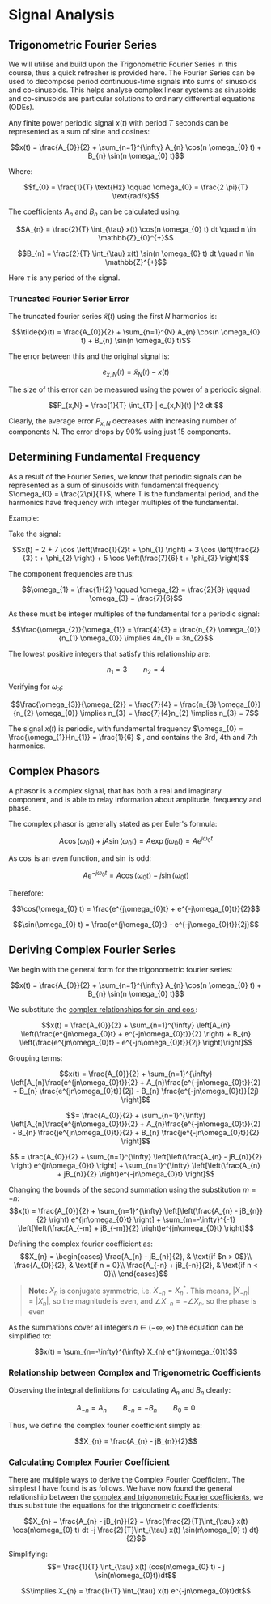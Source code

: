 # Signal Analysis

## Trigonometric Fourier Series
We will utilise and build upon the Trigonometric Fourier Series in this course, thus a quick refresher is provided here. The Fourier Series can be used to decompose period continuous-time signals into sums of sinusoids and co-sinusoids. This helps analyse complex linear systems as sinusoids and co-sinusoids are particular solutions to ordinary differential equations (ODEs).

Any finite power periodic signal $x(t)$ with period $T$ seconds can be represented as a sum of sine and cosines:

$$x(t) = \frac{A_{0}}{2} + \sum_{n=1}^{\infty} A_{n} \cos(n \omega_{0} t) + B_{n} \sin(n \omega_{0} t)$$

Where:

$$f_{0} = \frac{1}{T} \text{Hz} \qquad \omega_{0} = \frac{2 \pi}{T} \text{rad/s}$$

The coefficients $A_{n}$ and $B_{n}$ can be calculated using:

$$A_{n} = \frac{2}{T} \int_{\tau} x(t) \cos(n \omega_{0} t) dt \quad n \in \mathbb{Z}_{0}^{+}$$

$$B_{n} = \frac{2}{T} \int_{\tau} x(t) \sin(n \omega_{0} t) dt \quad n \in \mathbb{Z}^{+}$$

Here $\tau$ is any period of the signal.

### Truncated Fourier Serier Error
The truncated fourier series $\tilde{x}(t)$ using the first $N$ harmonics is:

$$\tilde{x}(t) = \frac{A_{0}}{2} + \sum_{n=1}^{N} A_{n} \cos(n \omega_{0} t) + B_{n} \sin(n \omega_{0} t)$$

The error between this and the original signal is:

$$e_{x,N}(t) = \tilde{x}_{N}(t) - x(t)$$

The size of this error can be measured using the power of a periodic signal:

$$P_{x,N} = \frac{1}{T} \int_{T} | e_{x,N}(t) |^2 dt $$

Clearly, the average error $P_{x,N}$ decreases with increasing number of components N. The error drops by 90\% using just 15 components.

## Determining Fundamental Frequency
As a result of the Fourier Series, we know that periodic signals can be represented as a sum of sinusoids with fundamental frequency $\omega_{0} = \frac{2\pi}{T}$, where T is the fundamental period, and the harmonics have frequency with integer multiples of the fundamental.

Example:

Take the signal:

$$x(t) = 2 + 7 \cos \left(\frac{1}{2}t + \phi_{1} \right) + 3 \cos \left(\frac{2}{3} t + \phi_{2} \right) + 5 \cos \left(\frac{7}{6} t + \phi_{3} \right)$$

The component frequencies are thus:

$$\omega_{1} = \frac{1}{2} \qquad \omega_{2} = \frac{2}{3} \qquad \omega_{3} = \frac{7}{6}$$

As these must be integer multiples of the fundamental for a periodic signal:

$$\frac{\omega_{2}}{\omega_{1}} = \frac{4}{3} = \frac{n_{2} \omega_{0}}{n_{1} \omega_{0}} \implies 4n_{1} = 3n_{2}$$

The lowest positive integers that satisfy this relationship are:

$$n_{1} = 3 \qquad n_{2} = 4$$

Verifying for $\omega_{3}$:

$$\frac{\omega_{3}}{\omega_{2}} = \frac{7}{4} = \frac{n_{3} \omega_{0}}{n_{2} \omega_{0}} \implies n_{3} = \frac{7}{4}n_{2} \implies n_{3} = 7$$

The signal $x(t)$ is periodic, with fundamental frequency $\omega_{0} = \frac{\omega_{1}}{n_{1}} = \frac{1}{6} $ , and contains the 3rd, 4th and 7th harmonics.

## Complex Phasors
A phasor is a complex signal, that has both a real and imaginary component, and is able to relay information about amplitude, frequency and phase. 

The complex phasor is generally stated as per Euler's formula:

$$A\cos(\omega_{0}t) + jA \sin(\omega_{0} t) = A \exp(j\omega_{0} t) = Ae^{j\omega_{0} t}$$

As $\cos$ is an even function, and $\sin$ is odd:

$$Ae^{-j\omega_{0} t} = A \cos(\omega_{0} t) - j \sin(\omega_{0} t)$$

Therefore:

$$\cos(\omega_{0} t) = \frac{e^{j\omega_{0}t} + e^{-j\omega_{0}t}}{2}$$

$$\sin(\omega_{0} t) = \frac{e^{j\omega_{0}t} - e^{-j\omega_{0}t}}{2j}$$

## Deriving Complex Fourier Series
We begin with the general form for the trigonometric fourier series:

$$x(t) = \frac{A_{0}}{2} + \sum_{n=1}^{\infty} A_{n} \cos(n \omega_{0} t) + B_{n} \sin(n \omega_{0} t)$$


We substitute the [complex relationships for $\sin$ and $\cos$](#complex-phasors):

$$x(t) = \frac{A_{0}}{2} + \sum_{n=1}^{\infty} \left[A_{n} \left(\frac{e^{jn\omega_{0}t} + e^{-jn\omega_{0}t}}{2} \right) + B_{n} \left(\frac{e^{jn\omega_{0}t} - e^{-jn\omega_{0}t}}{2j} \right)\right]$$

Grouping terms:

$$x(t) = \frac{A_{0}}{2} + \sum_{n=1}^{\infty} \left[A_{n}\frac{e^{jn\omega_{0}t}}{2} + A_{n}\frac{e^{-jn\omega_{0}t}}{2} + B_{n} \frac{e^{jn\omega_{0}t}}{2j} - B_{n} \frac{e^{-jn\omega_{0}t}}{2j} \right]$$

$$= \frac{A_{0}}{2} + \sum_{n=1}^{\infty} \left[A_{n}\frac{e^{jn\omega_{0}t}}{2} + A_{n}\frac{e^{-jn\omega_{0}t}}{2} - B_{n} \frac{je^{jn\omega_{0}t}}{2} + B_{n} \frac{je^{-jn\omega_{0}t}}{2} \right]$$

$$ = \frac{A_{0}}{2} + \sum_{n=1}^{\infty} \left[\left(\frac{A_{n} - jB_{n}}{2} \right) e^{jn\omega_{0}t} \right] + \sum_{n=1}^{\infty} \left[\left(\frac{A_{n} + jB_{n}}{2} \right)e^{-jn\omega_{0}t} \right]$$

Changing the bounds of the second summation using the substitution $m=-n$:
$$x(t) = \frac{A_{0}}{2} + \sum_{n=1}^{\infty} \left[\left(\frac{A_{n} - jB_{n}}{2} \right) e^{jn\omega_{0}t} \right] + \sum_{m=-\infty}^{-1} \left[\left(\frac{A_{-m} + jB_{-m}}{2} \right)e^{jn\omega_{0}t} \right]$$

Defining the complex fourier coefficient as:
$$X_{n} = \begin{cases}
			\frac{A_{n} - jB_{n}}{2}, & \text{if $n > 0$}\\
            \frac{A_{0}}{2}, & \text{if n = 0}\\
            \frac{A_{-n} + jB_{-n}}{2}, & \text{if n < 0}\\
		 \end{cases}$$

>**Note:** $X_{n}$ is conjugate symmetric, i.e. $X_{-n} = X^{*}_{n}$. This means, $|X_{-n}| = |X_{n}|$, so the magnitude is even, and $\angle X_{-n} = - \angle X_{n}$, so the phase is even
 
As the summations cover all integers $n \in (-\infty, \infty)$ the equation can be simplified to:

$$x(t) = \sum_{n=-\infty}^{\infty} X_{n} e^{jn\omega_{0}t}$$

### Relationship between Complex and Trigonometric Coefficients
Observing the integral definitions for calculating $A_{n}$ and $B_{n}$ clearly:

$$A_{-n} = A_{n} \qquad B_{-n} = -B_{n} \qquad B_{0} = 0$$

Thus, we define the complex fourier coefficient simply as:

$$X_{n} = \frac{A_{n} - jB_{n}}{2}$$

### Calculating Complex Fourier Coefficient
There are multiple ways to derive the Complex Fourier Coefficient. The simplest I have found is as follows. We have now found the general relationship between the [complex and trigonometric Fourier coefficients](#relationship-between-complex-and-trigonometric-coefficients), we thus substitute the equations for the trigonometric coefficients:

$$X_{n} = \frac{A_{n} - jB_{n}}{2} = \frac{\frac{2}{T}\int_{\tau} x(t) \cos(n\omega_{0} t) dt -j \frac{2}{T}\int_{\tau} x(t) \sin(n\omega_{0} t) dt}{2}$$

Simplifying:
$$= \frac{1}{T} \int_{\tau} x(t) (cos(n\omega_{0} t) - j \sin(n\omega_{0}t))dt$$

$$\implies X_{n} = \frac{1}{T} \int_{\tau} x(t) e^{-jn\omega_{0}t}dt$$
